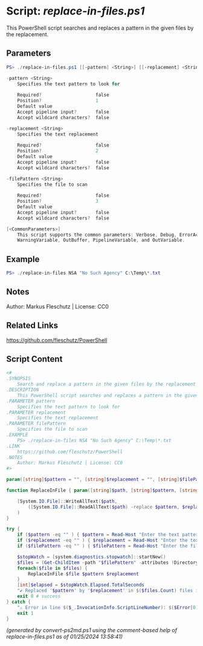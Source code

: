 Script: *replace-in-files.ps1*
========================

This PowerShell script searches and replaces a pattern in the given files by the replacement.

Parameters
----------
```powershell
PS> ./replace-in-files.ps1 [[-pattern] <String>] [[-replacement] <String>] [[-filePattern] <String>] [<CommonParameters>]

-pattern <String>
    Specifies the text pattern to look for
    
    Required?                    false
    Position?                    1
    Default value                
    Accept pipeline input?       false
    Accept wildcard characters?  false

-replacement <String>
    Specifies the text replacement
    
    Required?                    false
    Position?                    2
    Default value                
    Accept pipeline input?       false
    Accept wildcard characters?  false

-filePattern <String>
    Specifies the file to scan
    
    Required?                    false
    Position?                    3
    Default value                
    Accept pipeline input?       false
    Accept wildcard characters?  false

[<CommonParameters>]
    This script supports the common parameters: Verbose, Debug, ErrorAction, ErrorVariable, WarningAction, 
    WarningVariable, OutBuffer, PipelineVariable, and OutVariable.
```

Example
-------
```powershell
PS> ./replace-in-files NSA "No Such Agency" C:\Temp\*.txt

```

Notes
-----
Author: Markus Fleschutz | License: CC0

Related Links
-------------
https://github.com/fleschutz/PowerShell

Script Content
--------------
```powershell
<#
.SYNOPSIS
	Search and replace a pattern in the given files by the replacement
.DESCRIPTION
	This PowerShell script searches and replaces a pattern in the given files by the replacement.
.PARAMETER pattern
	Specifies the text pattern to look for
.PARAMETER replacement
	Specifies the text replacement
.PARAMETER filePattern
	Specifies the file to scan
.EXAMPLE
	PS> ./replace-in-files NSA "No Such Agency" C:\Temp\*.txt
.LINK
	https://github.com/fleschutz/PowerShell
.NOTES
	Author: Markus Fleschutz | License: CC0
#>

param([string]$pattern = "", [string]$replacement = "", [string]$filePattern = "")

function ReplaceInFile { param([string]$path, [string]$pattern, [string]$replacement)

    [System.IO.File]::WriteAllText($path,
        ([System.IO.File]::ReadAllText($path) -replace $pattern, $replacement)
    )
}

try {
	if ($pattern -eq "" ) { $pattern = Read-Host "Enter the text pattern to look for" }
	if ($replacement -eq "" ) { $replacement = Read-Host "Enter the text replacement" }
	if ($filePattern -eq "" ) { $filePattern = Read-Host "Enter the file pattern" }

	$stopWatch = [system.diagnostics.stopwatch]::startNew()
	$files = (Get-ChildItem -path "$filePattern" -attributes !Directory)
	foreach($file in $files) {
		ReplaceInFile $file $pattern $replacement
	}
	[int]$elapsed = $stopWatch.Elapsed.TotalSeconds
	"✔️ Replaced '$pattern' by '$replacement' in $($files.Count) files in $elapsed sec"
	exit 0 # success
} catch {
	"⚠️ Error in line $($_.InvocationInfo.ScriptLineNumber): $($Error[0])"
	exit 1
}
```

*(generated by convert-ps2md.ps1 using the comment-based help of replace-in-files.ps1 as of 01/25/2024 13:58:41)*
